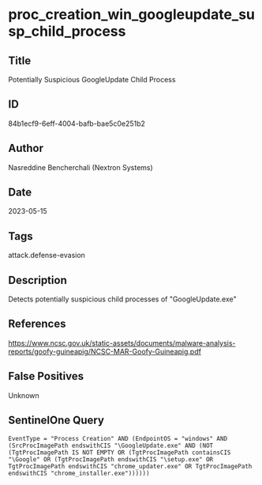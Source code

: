 # proc_creation_win_googleupdate_susp_child_process

## Title
Potentially Suspicious GoogleUpdate Child Process

## ID
84b1ecf9-6eff-4004-bafb-bae5c0e251b2

## Author
Nasreddine Bencherchali (Nextron Systems)

## Date
2023-05-15

## Tags
attack.defense-evasion

## Description
Detects potentially suspicious child processes of "GoogleUpdate.exe"

## References
https://www.ncsc.gov.uk/static-assets/documents/malware-analysis-reports/goofy-guineapig/NCSC-MAR-Goofy-Guineapig.pdf

## False Positives
Unknown

## SentinelOne Query
```
EventType = "Process Creation" AND (EndpointOS = "windows" AND (SrcProcImagePath endswithCIS "\GoogleUpdate.exe" AND (NOT (TgtProcImagePath IS NOT EMPTY OR (TgtProcImagePath containsCIS "\Google" OR (TgtProcImagePath endswithCIS "\setup.exe" OR TgtProcImagePath endswithCIS "chrome_updater.exe" OR TgtProcImagePath endswithCIS "chrome_installer.exe"))))))

```